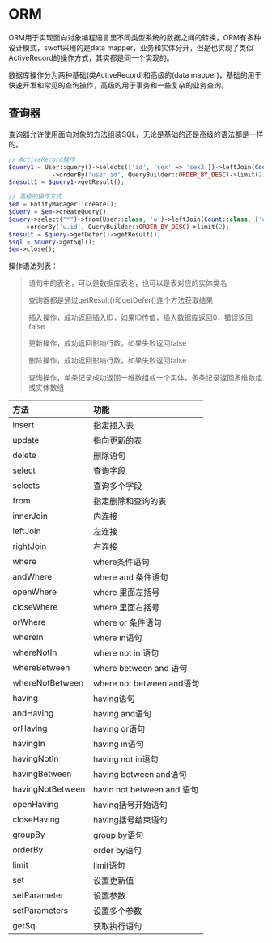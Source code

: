 # ORM

ORM用于实现面向对象编程语言里不同类型系统的数据之间的转换，ORM有多种设计模式，swoft采用的是data mapper，业务和实体分开，但是也实现了类似ActiveRecord的操作方式，其实都是同一个实现的。

数据库操作分为两种基础\(类ActiveRecord\)和高级的\(data mapper\)，基础的用于快速开发和常见的查询操作，高级的用于事务和一些复杂的业务查询。

## 查询器

查询器允许使用面向对象的方法组装SQL，无论是基础的还是高级的语法都是一样的。

```php
// ActiveRecord操作
$query1 = User::query()->selects(['id', 'sex' => 'sex2'])->leftJoin(Count::class, 'count.uid=user.id')->andWhere('id', 419)
            ->orderBy('user.id', QueryBuilder::ORDER_BY_DESC)->limit(2)->getDefer();
$result1 = $query1->getResult();

// 高级的操作方式
$em = EntityManager::create();
$query = $em->createQuery();
$query->select("*")->from(User::class, 'u')->leftJoin(Count::class, ['u.id=c.uid'], 'c')->whereIn('u.id', [419, 420, 421])
    ->orderBy('u.id', QueryBuilder::ORDER_BY_DESC)->limit(2);
$result = $query->getDefer()->getResult();
$sql = $query->getSql();
$em->close();
```

操作语法列表：

> 语句中的表名，可以是数据库表名，也可以是表对应的实体类名
>
> 查询器都是通过getResult\(\)和getDefer\(\)连个方法获取结果
>
> 插入操作，成功返回插入ID，如果ID传值，插入数据库返回0，错误返回false
>
> 更新操作，成功返回影响行数，如果失败返回false
>
> 删除操作，成功返回影响行数，如果失败返回false
>
>  查询操作，单条记录成功返回一维数组或一个实体，多条记录返回多维数组或实体数组

| 方法 | 功能 |
| :--- | :--- |
| insert | 指定插入表 |
| update | 指向更新的表 |
| delete | 删除语句 |
| select | 查询字段 |
| selects | 查询多个字段 |
| from | 指定删除和查询的表 |
| innerJoin | 内连接 |
| leftJoin | 左连接 |
| rightJoin | 右连接 |
| where | where条件语句 |
| andWhere | where and 条件语句 |
| openWhere | where 里面左括号 |
| closeWhere | where 里面右括号 |
| orWhere | where or 条件语句 |
| whereIn | where in语句 |
| whereNotIn | where not in 语句 |
| whereBetween | where between and 语句 |
| whereNotBetween | where not between and语句 |
| having | having语句 |
| andHaving | having and语句 |
| orHaving | having or语句 |
| havingIn | having in语句 |
| havingNotIn | having not in语句 |
| havingBetween | having between and语句 |
| havingNotBetween | havin not between and 语句 |
| openHaving | having括号开始语句 |
| closeHaving | having括号结束语句 |
| groupBy | group by语句 |
| orderBy | order by语句 |
| limit | limit语句 |
| set | 设置更新值 |
| setParameter | 设置参数 |
| setParameters | 设置多个参数 |
| getSql | 获取执行语句 |



